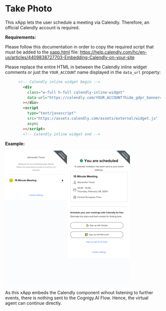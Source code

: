 # Take Photo

This xApp lets the user schedule a meeting via Calendly. Therefore, an official Calendly account is required.

**Requirements:**

Please follow this documentation in order to copy the required script that must be added to the [xapp.html](./xapp.html) file: https://help.calendly.com/hc/en-us/articles/4409838727703-Embedding-Calendly-on-your-site

Please replace the entire HTML in between the Calendly inline widget comments or just the `YOUR_ACCOUNT` name displayed in the `data_url` property: 
```html
      <!-- Calendly inline widget begin -->
        <div
          class="w-full h-full calendly-inline-widget"
          data-url="https://calendly.com/YOUR_ACCOUNT?hide_gdpr_banner=1"
        ></div>
        <script
          type="text/javascript"
          src="https://assets.calendly.com/assets/external/widget.js"
          async
        ></script>
        <!-- Calendly inline widget end -->
```

**Example:**

<img src="./docs/example1.png" width="200">
<img src="./docs/example2.png" width="200">

As this xApp embeds the Calendly component wihout listening to further events, there is nothing sent to the Cognigy.AI Flow. Hence, the virtual agent can continue directly.
